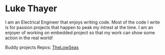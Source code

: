 # Luke Thayer

I am an Electrical Engineer that enjoys writing code. Most of the code I write is for passion projects that happen to peak my intrest at the time. I am an enjoyer of working on embedded project so that my work can show some action in the real world!

Buddy projects Repos:
[TheLowSeas](https://github.com/TheLowSeas)
